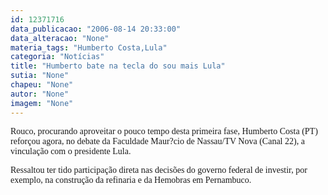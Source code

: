 ```yaml
---
id: 12371716
data_publicacao: "2006-08-14 20:33:00"
data_alteracao: "None"
materia_tags: "Humberto Costa,Lula"
categoria: "Notícias"
title: "Humberto bate na tecla do sou mais Lula"
sutia: "None"
chapeu: "None"
autor: "None"
imagem: "None"
---
```

<p><P><FONT face=Verdana>Rouco,&nbsp;procurando aproveitar&nbsp;o pouco tempo desta primeira fase, Humberto Costa (PT) reforçou agora, no debate da Faculdade Maur?cio de Nassau/TV Nova (Canal 22), a vinculação&nbsp;com o presidente Lula.</FONT></P></p>
<p><P><FONT face=Verdana>Ressaltou&nbsp;ter tido participação direta&nbsp;nas decisões do governo federal de investir, por exemplo, na construção da refinaria e da Hemobras em Pernambuco.</FONT></P> </p>
